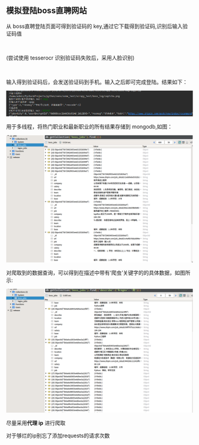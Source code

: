 <h2>模拟登陆boss直聘网站</h2>
<p>从 boss直聘登陆页面可得到验证码的 key,通过它下载得到验证码,识别后输入验证码值</p></br>
<p>(尝试使用 tesserocr 识别验证码失败后，采用人脸识别)</p><br>
<p>输入得到验证码后，会发送验证码到手机。输入之后即可完成登陆。结果如下：</P>
<img src='result/result1.png'>
<p>用于<stong>多线程</stong>，将热门职业和最新职业的所有结果存储到 mongodb,如图：</P>
<img src='result/result3.png'>
<p>对爬取到的数据查询，可以得到在描述中带有‘爬虫’关键字的的具体数据，如图所示:</p>
<img src="result/result4.png">
<p>尽量采用<strong>代理 ip</strong> 进行爬取</P>
<p>对于够烂的ip别忘了添加requests的请求次数</P>